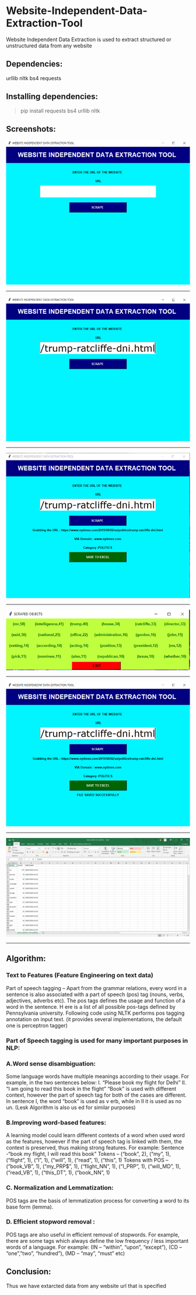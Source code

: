 # Website-Independent-Data-Extraction-Tool
Website Independent Data Extraction is used to extract structured or unstructured data from any website


## Dependencies:

urllib	nltk	bs4	requests	

## Installing dependencies:

> pip install requests bs4 urllib nltk

## Screenshots:
![alt text](https://github.com/premmody312/Website-Independent-Data-Extraction-Tool/blob/master/Screenshots/Capture1.PNG)
___
![alt text](https://github.com/premmody312/Website-Independent-Data-Extraction-Tool/blob/master/Screenshots/Capture2.PNG)
___
![alt text](https://github.com/premmody312/Website-Independent-Data-Extraction-Tool/blob/master/Screenshots/Capture3.PNG)
___
![alt text](https://github.com/premmody312/Website-Independent-Data-Extraction-Tool/blob/master/Screenshots/Capture4.PNG)
___
![alt text](https://github.com/premmody312/Website-Independent-Data-Extraction-Tool/blob/master/Screenshots/Capture5.PNG)
___
![alt text](https://github.com/premmody312/Website-Independent-Data-Extraction-Tool/blob/master/Screenshots/Capture6.PNG)
___


## Algorithm:

### Text to Features (Feature Engineering on text data)

Part of speech tagging – Apart from the grammar relations, every word in a sentence is also associated with a part of speech (pos) tag (nouns, verbs, adjectives, adverbs etc). The pos tags defines the usage and function of a word in the sentence. H ere is a list of all possible pos-tags defined by Pennsylvania university. Following code using NLTK performs pos tagging annotation on input text. (it provides several implementations, the default one is perceptron tagger)


### Part of Speech tagging is used for many important purposes in NLP:

### A.Word sense disambiguation: 
Some language words have multiple meanings according to their usage. For example, in the two sentences below:
I. “Please book my flight for Delhi”
II. “I am going to read this book in the flight”
“Book” is used with different context, however the part of speech tag for both of the cases are different. In sentence I, the word “book” is used as v erb, while in II it is used as no un. (Lesk Algorithm is also us ed for similar purposes)

### B.Improving word-based features: 
A learning model could learn different contexts of a word when used word as the features, however if the part of speech tag is linked with them, the context is preserved, thus making strong features. For example:
Sentence -“book my flight, I will read this book”
Tokens – (“book”, 2), (“my”, 1), (“flight”, 1), (“I”, 1), (“will”, 1), (“read”, 1), (“this”, 1)
Tokens with POS – (“book_VB”, 1), (“my_PRP$”, 1), (“flight_NN”, 1), (“I_PRP”, 1), (“will_MD”, 1), (“read_VB”, 1), (“this_DT”, 1), (“book_NN”, 1)

### C. Normalization and Lemmatization:
POS tags are the basis of lemmatization process for converting a word to its base form (lemma).

### D. Efficient stopword removal : 
POS tags are also useful in efficient removal of stopwords.
For example, there are some tags which always define the low frequency / less important words of a language. For example: (IN – “within”, “upon”, “except”), (CD – “one”,”two”, “hundred”), (MD – “may”, “must” etc)

## Conclusion:
Thus we have extarcted data from any website url that is specified
